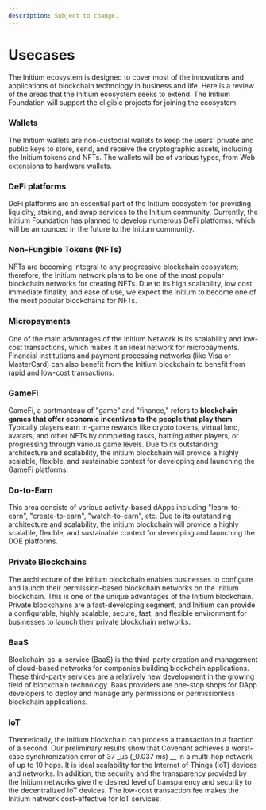 ```yaml
---
description: Subject to change.
---
```


# Usecases

The Initium ecosystem is designed to cover most of the innovations and applications of blockchain technology in business and life. Here is a review of the areas that the Initium ecosystem seeks to extend. The Initium Foundation will support the eligible projects for joining the ecosystem.&#x20;

### Wallets

The Initium wallets are non-custodial wallets to keep the users' private and public keys to store, send, and receive the cryptographic assets, including the Initium tokens and NFTs. The wallets will be of various types, from Web extensions to hardware wallets.&#x20;

### DeFi platforms

DeFi platforms are an essential part of the Initium ecosystem for providing liquidity, staking, and swap services to the Initium community. Currently, the Initium Foundation has planned to develop numerous DeFi platforms, which will be announced in the future to the Initium community.&#x20;

### Non-Fungible Tokens (NFTs)

NFTs are becoming integral to any progressive blockchain ecosystem; therefore, the Initium network plans to be one of the most popular blockchain networks for creating NFTs. Due to its high scalability, low cost, immediate finality, and ease of use, we expect the Initium to become one of the most popular blockchains for NFTs.&#x20;

### Micropayments&#x20;

One of the main advantages of the Initium Network is its scalability and low-cost transactions, which makes it an ideal network for micropayments. Financial institutions and payment processing networks (like Visa or MasterCard) can also benefit from the Initium blockchain to benefit from rapid and low-cost transactions.&#x20;

### **GameFi**

GameFi, a portmanteau of "game" and "finance," refers to **blockchain games that offer economic incentives to the people that play them**. Typically players earn in-game rewards like crypto tokens, virtual land, avatars, and other NFTs by completing tasks, battling other players, or progressing through various game levels. Due to its outstanding architecture and scalability, the initium blockchain will provide a highly scalable, flexible, and sustainable context for developing and launching the GameFi platforms.&#x20;

### **Do-to-Earn**&#x20;

This area consists of various activity-based dApps including "learn-to-earn", "create-to-earn", "watch-to-earn", etc. Due to its outstanding architecture and scalability, the initium blockchain will provide a highly scalable, flexible, and sustainable context for developing and launching the DOE platforms.&#x20;

### **Private Blockchains**

The architecture of the Initium blockchain enables businesses to configure and launch their permission-based blockchain networks on the Initium blockchain. This is one of the unique advantages of the Initium blockchain. Private blockchains are a fast-developing segment, and Initium can provide a configurable, highly scalable, secure, fast, and flexible environment for businesses to launch their private blockchain networks.&#x20;

### **BaaS**

Blockchain-as-a-service (BaaS) is the third-party creation and management of cloud-based networks for companies building blockchain applications. These third-party services are a relatively new development in the growing field of blockchain technology. Baas providers are one-stop shops for DApp developers to deploy and manage any permissions or permissionless blockchain applications.&#x20;

### **IoT**

Theoretically, the Initium blockchain can process a transaction in a fraction of a second. Our preliminary results show that Covenant achieves a worst-case synchronization error of 37 _µs (_0.037 _ms_) __ in a multi-hop network of up to 10 hops. It is ideal scalability for the Internet of Things (IoT) devices and networks. In addition, the security and the transparency provided by the Initium networks give the desired level of transparency and security to the decentralized IoT devices. The low-cost transaction fee makes the Initium network cost-effective for IoT services.&#x20;
